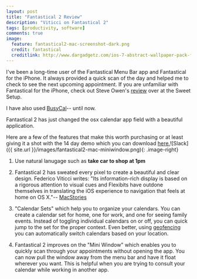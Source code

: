 ```yaml
---
layout: post
title: "Fantastical 2 Review"
description: "Viticci on Fantastical 2"
tags: [productivity, software]
comments: true
image:
  feature: fantastical2-mac-screenshot-dark.png
  credit: fantastical
  creditlink: http://www.dargadgetz.com/ios-7-abstract-wallpaper-pack-for-iphone-5-and-ipod-touch-retina/
---
```


I've been a long-time user of the Fantastical Menu Bar app and Fantastical for the iPhone.  It always provided a quick scan of the day and helped me to check to see the next upcoming appointment.  If you are unfamiliar with Fantastical for the iPhone, check out Steve Owen's [review](http://thesweetsetup.com/apps/best-calendar-app-iphone/) over at the Sweet Setup. 

I have also used [BusyCal](http://www.busymac.com/busycal/)-- until now.

Fantastical 2 has just changed the osx calendar app field with a beautiful application. 

Here are a few of the features that make this worth purchasing or at least giving it a shot with the 14 day demo which you can download [here.](http://flexibits.com/fantastical)![Slack]({{ site.url }}/images/fantastical2-mac-miniwindow.png){: .image-right}
	
1. Use natural lanugage such as **take car to shop at 1pm**
2. Fantastical 2 has sweated every pixel to create a beautiful and clear design. Federico Viticci writes: "Its information-rich display is based on a rigorous attention to visual cues and Flexibits have outdone themselves in translating the iOS experience to navigation that feels at home on OS X."-- [MacStories](http://www.macstories.net/reviews/fantastical-2-for-mac-review-reinvented/) 
3. "Calendar Sets" which help you to organize your calendars.  You can create a calendar set for home, one for work, and one for seeing family events.  Instead of toggling individual calendars on or off, you can quick jump to the set for the proper context. Even better, using [geofencing](http://en.wikipedia.org/wiki/Geo-fence) you can automatically switch calendars based on your location.

4. Fantastical 2 improves on the "Mini Window" which enables you to quickly scan through your appointments without opening the app.  You can now pull the window away from the menu bar and have it float wherever you want.  This is helpful when you are trying to consult your calendar while working in another app.
